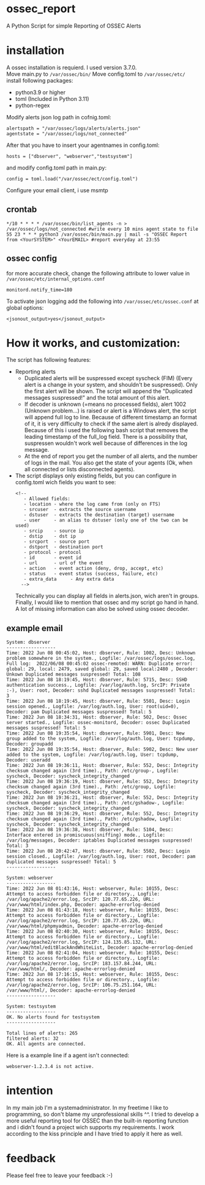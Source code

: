 # ossec_report
A Python Script for simple Reporting of OSSEC Alerts
# installation
A ossec installation is requierd. I used version 3.7.0.   
Move main.py to ```/var/ossec/bin/```
Move config.toml to ```/var/ossec/etc/```   
install following packages:
- python3.9 or higher
- toml (Included in Python 3.11)
- python-regex 
   
Modify alerts json log path in cofnig.toml:
```
alertspath = "/var/ossec/logs/alerts/alerts.json"
agentstate = "/var/ossec/logs/not_connected"
```
After that you have to insert your agentnames in config.toml:  
```
hosts = ["dbserver", "webserver","testsystem"]
```
and modify config.toml path in main.py:
```
config = toml.load("/var/ossec/ect/config.toml")
```
Configure your email client, i use msmtp
## crontab
 ```
*/10 * * * * /var/ossec/bin/list_agents -n > /var/ossec/logs/not_connected #write every 10 mins agent state to file
55 23 * * * python3 /var/ossec/bin/main.py | mail -s "OSSEC Report from <YourSYSTEM>" <YourEMAIL> #report everyday at 23:55
   ```
## ossec config 
for more accurate check, change the following attribute to lower value in ```/var/ossec/etc/internal_options.conf```
  ```
  monitord.notify_time=180
  ```
To activate json logging add the following into ```/var/ossec/etc/ossec.conf``` at global options:
```
<jsonout_output>yes</jsonout_output>
```
# How it works, and customization:
The script has following features:  
- Reporting alerts
  - Duplicated alerts will be suspressed except syscheck (FIM) (Every alert is a change in your system, and shouldn't be suspressed). Only the first alert will be shown. The script will append the "Duplicated messages suspressed!" and the total amount of this alert.
  - If decoder is unknown (=means no processed fields), alert 1002 (Unknown problem...) is raised or alert is a Windows alert, the script will append full log to line.
    Because of different timestamp an format of it, it is very difficulty to check if the same alert is alredy displayed. Because of this i used the following bash script that removes the leading timestamp of the full_log field. There is a possibility that, suspressen wouldn't work well because of differences in the log message.
  - At the end of report you get the number of all alerts, and the number of logs in the mail. You also get the state of your agents (Ok, when all connected or lists disconnected agents).
- The script displays only existing fields, but you can configure in config.toml wich fields you want to see:
   ```
   <!--
      - Allowed fields:
      - location - where the log came from (only on FTS)
      - srcuser  - extracts the source username
      - dstuser  - extracts the destination (target) username
      - user     - an alias to dstuser (only one of the two can be used)
      - srcip    - source ip
      - dstip    - dst ip
      - srcport  - source port
      - dstport  - destination port
      - protocol - protocol
      - id       - event id
      - url      - url of the event
      - action   - event action (deny, drop, accept, etc)
      - status   - event status (success, failure, etc)
      - extra_data     - Any extra data
     -->
     ```
     Technically you can display all fields in alerts.json, wich aren't in groups.
     Finally, I would like to mention that ossec and my script go hand in hand. A lot of missing information can also be solved using ossec decoder.
## example email
```
System: dbserver 
------------------
Time: 2022 Jun 08 00:45:02, Host: dbserver, Rule: 1002, Desc: Unknown problem somewhere in the system., Logfile: /var/ossec/logs/ossec.log, Full log:  2022/06/08 00:45:02 ossec-remoted: WARN: Duplicate error:  global: 29, local: 2479, saved global: 29, saved local:2480 , Decoder: Unkown Duplicated messages suspressed! Total: 108
Time: 2022 Jun 08 18:19:45, Host: dbserver, Rule: 5715, Desc: SSHD authentication success., Logfile: /var/log/auth.log, SrcIP: Private :-), User: root, Decoder: sshd Duplicated messages suspressed! Total: 3
Time: 2022 Jun 08 18:19:45, Host: dbserver, Rule: 5501, Desc: Login session opened., Logfile: /var/log/auth.log, User: root(uid=0), Decoder: pam Duplicated messages suspressed! Total: 5
Time: 2022 Jun 08 18:34:31, Host: dbserver, Rule: 502, Desc: Ossec server started., Logfile: ossec-monitord, Decoder: ossec Duplicated messages suspressed! Total: 5
Time: 2022 Jun 08 19:35:54, Host: dbserver, Rule: 5901, Desc: New group added to the system, Logfile: /var/log/auth.log, User: tcpdump, Decoder: groupadd
Time: 2022 Jun 08 19:35:54, Host: dbserver, Rule: 5902, Desc: New user added to the system, Logfile: /var/log/auth.log, User: tcpdump, Decoder: useradd
Time: 2022 Jun 08 19:36:11, Host: dbserver, Rule: 552, Desc: Integrity checksum changed again (3rd time)., Path: /etc/group-, Logfile: syscheck, Decoder: syscheck_integrity_changed
Time: 2022 Jun 08 19:36:19, Host: dbserver, Rule: 552, Desc: Integrity checksum changed again (3rd time)., Path: /etc/group, Logfile: syscheck, Decoder: syscheck_integrity_changed
Time: 2022 Jun 08 19:36:21, Host: dbserver, Rule: 552, Desc: Integrity checksum changed again (3rd time)., Path: /etc/gshadow-, Logfile: syscheck, Decoder: syscheck_integrity_changed
Time: 2022 Jun 08 19:36:29, Host: dbserver, Rule: 552, Desc: Integrity checksum changed again (3rd time)., Path: /etc/gshadow, Logfile: syscheck, Decoder: syscheck_integrity_changed
Time: 2022 Jun 08 19:36:38, Host: dbserver, Rule: 5104, Desc: Interface entered in promiscuous(sniffing) mode., Logfile: /var/log/messages, Decoder: iptables Duplicated messages suspressed! Total: 3
Time: 2022 Jun 08 20:42:47, Host: dbserver, Rule: 5502, Desc: Login session closed., Logfile: /var/log/auth.log, User: root, Decoder: pam Duplicated messages suspressed! Total: 5
------------------

System: webserver 
------------------
Time: 2022 Jun 08 01:43:16, Host: webserver, Rule: 10155, Desc: Attempt to access forbidden file or directory., Logfile: /var/log/apache2/error.log, SrcIP: 120.77.65.226, URL: /var/www/html/index.php, Decoder: apache-errorlog-denied
Time: 2022 Jun 08 01:43:18, Host: webserver, Rule: 10155, Desc: Attempt to access forbidden file or directory., Logfile: /var/log/apache2/error.log, SrcIP: 120.77.65.226, URL: /var/www/html/phpmyadmin, Decoder: apache-errorlog-denied
Time: 2022 Jun 08 02:40:30, Host: webserver, Rule: 10155, Desc: Attempt to access forbidden file or directory., Logfile: /var/log/apache2/error.log, SrcIP: 124.135.85.132, URL: /var/www/html/editBlackAndWhiteList, Decoder: apache-errorlog-denied
Time: 2022 Jun 08 02:41:04, Host: webserver, Rule: 10155, Desc: Attempt to access forbidden file or directory., Logfile: /var/log/apache2/error.log, SrcIP: 183.157.84.244, URL: /var/www/html/, Decoder: apache-errorlog-denied
Time: 2022 Jun 08 17:16:15, Host: webserver, Rule: 10155, Desc: Attempt to access forbidden file or directory., Logfile: /var/log/apache2/error.log, SrcIP: 106.75.251.164, URL: /var/www/html/, Decoder: apache-errorlog-denied
------------------

System: testsystem 
------------------
OK. No alerts found for testsystem
------------------

Total lines of alerts: 265
filtered alerts: 32
OK. All agents are connected. 
```
Here is a example line if a agent isn't connected:
```
webserver-1.2.3.4 is not active.
```

# intention
In my main job I'm a systemadministrator. In my freetime I like to programming, so don't blame my unprofessional skills ^^. I tried to develop a more useful reporting tool for OSSEC than the built-in reporting function and i didn't found a project wich supports my requirements. I work according to the kiss principle and I have tried to apply it here as well.

# feedback
Please feel free to leave your feedback :-)
